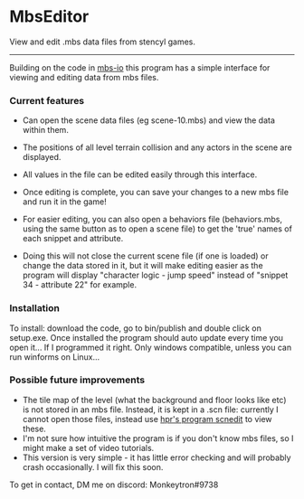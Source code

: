 # MbsEditor
View and edit .mbs data files from stencyl games.
***
Building on the code in [mbs-io](https://github.com/Monkeytron/mbs-io) this program has a simple interface for viewing and editing data from mbs files.

### Current features

- Can open the scene data files (eg scene-10.mbs) and view the data within them.
- The positions of all level terrain collision and any actors in the scene are displayed.
- All values in the file can be edited easily through this interface.
- Once editing is complete, you can save your changes to a new mbs file and run it in the game!

- For easier editing, you can also open a behaviors file (behaviors.mbs, using the same button as to open a scene file) to get the 'true' names of each snippet and attribute.
- Doing this will not close the current scene file (if one is loaded) or change the data stored in it, but it will make editing easier as the program will display "character logic - jump speed" instead of "snippet 34 - attribute 22" for example.

### Installation

To install: download the code, go to bin/publish and double click on setup.exe.
Once installed the program should auto update every time you open it... If I programmed it right.
Only windows compatible, unless you can run winforms on Linux...


### Possible future improvements

- The tile map of the level (what the background and floor looks like etc) is not stored in an mbs file. Instead, it is kept in a .scn file: currently I cannot open those files, instead use [hpr's program scnedit](https://hpr.github.io/scnedit) to view these.
- I'm not sure how intuitive the program is if you don't know mbs files, so I might make a set of video tutorials.
- This version is very simple - it has little error checking and will probably crash occasionally. I will fix this soon.


To get in contact, DM me on discord: Monkeytron#9738
